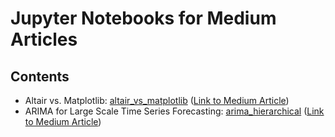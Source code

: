 # Jupyter Notebooks for Medium Articles

## Contents

* Altair vs. Matplotlib: [altair_vs_matplotlib](altair_vs_matplotlib) ([Link to Medium Article](https://towardsdatascience.com/altair-vs-matplotlib-69ac4979d112?sk=f4ae2fba79059825cba78f8b797765db))
* ARIMA for Large Scale Time Series Forecasting: [arima_hierarchical](arima_hierarchical) ([Link to Medium Article](https://medium.com/@eugenetwc1/arima-for-hierarchical-time-series-forecasting-d06e434c6c78))
